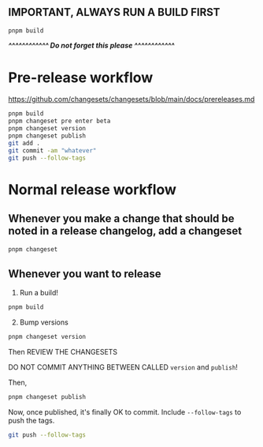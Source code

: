 #

## IMPORTANT, ALWAYS RUN A BUILD FIRST

```sh
pnpm build
```

**_^^^^^^^^^^^^ Do not forget this please ^^^^^^^^^^^^_**

# Pre-release workflow

https://github.com/changesets/changesets/blob/main/docs/prereleases.md

```sh
pnpm build
pnpm changeset pre enter beta
pnpm changeset version
pnpm changeset publish
git add .
git commit -am "whatever"
git push --follow-tags
```

# Normal release workflow

## Whenever you make a change that should be noted in a release changelog, add a changeset

```sh
pnpm changeset
```

## Whenever you want to release

1. Run a build!

```sh
pnpm build
```

2. Bump versions

```sh
pnpm changeset version
```

Then REVIEW THE CHANGESETS

DO NOT COMMIT ANYTHING BETWEEN CALLED `version` and `publish`!

Then,

```sh
pnpm changeset publish
```

Now, once published, it's finally OK to commit. Include `--follow-tags` to push the tags.

```sh
git push --follow-tags
```
